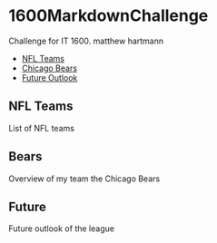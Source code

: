 # 1600MarkdownChallenge
Challenge for IT 1600. matthew hartmann

- [NFL Teams](NFL.md)
- [Chicago Bears](Bears.md)
- [Future Outlook](#section-3)

## NFL Teams
List of NFL teams

## Bears
Overview of my team the Chicago Bears

## Future
Future outlook of the league


